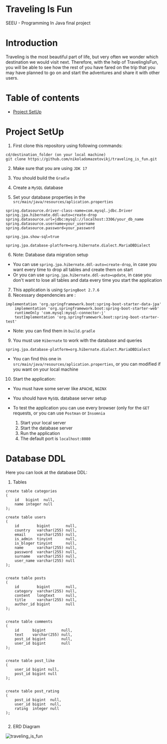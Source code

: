 # Traveling Is Fun
SEEU - Programming In Java final project 

# Introduction

Traveling is the most beautiful part of life, but very often we
wonder which destination we would visit next. Therefore, with
the help of TravelingIsFun, you will be able to see how the rest
of you have fared on the trip that you may have planned to go
on and start the adventures and share it with other users.

# Table of contents

- [Project SetUp](#project-setup)

# Project SetUp

1. First clone this repository using following commands:

``````
cd/destination_folder (on your local machine)
git clone https://github.com/nikoladomazetovikj/traveling_is_fun.git
``````
2. Make sure that you are using `JDK 17`

3. You should build the `Gradle`
4. Create a `MySQL` database
5. Set your database properties in the `src/main/java/resources/aplication.properties`

```aidl
spring.datasource.driver-class-name=com.mysql.jdbc.Driver
spring.jpa.hibernate.ddl-auto=create-drop
spring.datasource.url=jdbc:mysql://localhost:3306/your_db_name
spring.datasource.username=your_username
spring.datasource.password=your_password

spring.jpa.show-sql=true

spring.jpa.database-platform=org.hibernate.dialect.MariaDBDialect
```

6. Note: Database data migration setup
 - You can use `spring.jpa.hibernate.ddl-auto=create-drop`, in case you want every time to drop all tables and create them on start
 - Or you can use `spring.jpa.hibernate.ddl-auto=update`, in case you don't want to lose all tables and data every time you start the application

7. This application is using `SpringBoot 2.7.6`
8. Necessary dependencies are : 

```aidl
implementation 'org.springframework.boot:spring-boot-starter-data-jpa'
	implementation 'org.springframework.boot:spring-boot-starter-web'
	runtimeOnly 'com.mysql:mysql-connector-j'
	testImplementation 'org.springframework.boot:spring-boot-starter-test'
```
 - Note: you can find them in `build.gradle`

9. You must use `Hibernate` to work with the database and queries

```aidl
spring.jpa.database-platform=org.hibernate.dialect.MariaDBDialect
```
 - You can find this one in `src/main/java/resources/aplication.properties`, or you can modified if you want on your local machine

10. Start the application: 
 - You must have some server like `APACHE`, `NGINX`
 - You should have `MySQL` database server setup
 - To test the application you can use every browser (only for the `GET` requests, or you can use `Postman` or `Insomnia`

    1. Start your local server
   2. Start the database server
   3. Run the application
   4. The default port is `localhost:8080`


# Database DDL

Here you can look at the database DDL:

1. Tables
```aidl
create table categories
(
    id   bigint  null,
    name integer null
);

create table users
(
    id        bigint       null,
    country   varchar(255) null,
    email     varchar(255) null,
    is_admin  tinyint      null,
    is_bloger tinyint      null,
    name      varchar(255) null,
    password  varchar(255) null,
    surname   varchar(255) null,
    user_name varchar(255) null
);


create table posts
(
    id        bigint       null,
    category  varchar(255) null,
    content   longtext     null,
    title     varchar(255) null,
    author_id bigint       null
);


create table comments
(
    id      bigint       null,
    text    varchar(255) null,
    post_id bigint       null,
    user_id bigint       null
);


create table post_like
(
    user_id bigint null,
    post_id bigint null
);


create table post_rating
(
    post_id bigint  null,
    user_id bigint  null,
    rating  integer null
);


```

2. ERD Diagram

![traveling_is_fun](https://user-images.githubusercontent.com/58082595/215331760-f38d8e9a-ca53-4d4b-bcf4-2c88d8d20330.png)





